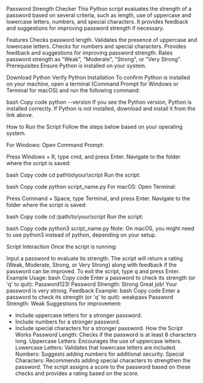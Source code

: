 Password Strength Checker
This Python script evaluates the strength of a password based on several criteria, such as length, use of uppercase and lowercase letters, numbers, and special characters. It provides feedback and suggestions for improving password strength if necessary.

Features
Checks password length.
Validates the presence of uppercase and lowercase letters.
Checks for numbers and special characters.
Provides feedback and suggestions for improving password strength.
Rates password strength as "Weak", "Moderate", "Strong", or "Very Strong".
Prerequisites
Ensure Python is installed on your system.

Download Python
Verify Python Installation
To confirm Python is installed on your machine, open a terminal (Command Prompt for Windows or Terminal for macOS) and run the following command:

bash
Copy code
python --version
If you see the Python version, Python is installed correctly. If Python is not installed, download and install it from the link above.

How to Run the Script
Follow the steps below based on your operating system.

For Windows:
Open Command Prompt:

Press Windows + R, type cmd, and press Enter.
Navigate to the folder where the script is saved:

bash
Copy code
cd path\to\your\script
Run the script:

bash
Copy code
python script_name.py
For macOS:
Open Terminal:

Press Command + Space, type Terminal, and press Enter.
Navigate to the folder where the script is saved:

bash
Copy code
cd /path/to/your/script
Run the script:

bash
Copy code
python3 script_name.py
Note: On macOS, you might need to use python3 instead of python, depending on your setup.

Script Interaction
Once the script is running:

Input a password to evaluate its strength.
The script will return a rating (Weak, Moderate, Strong, or Very Strong) along with feedback if the password can be improved.
To exit the script, type q and press Enter.
Example Usage:
bash
Copy code
Enter a password to check its strength (or 'q' to quit): Password123!
Password Strength: Strong
Great job! Your password is very strong.
Feedback Example:
bash
Copy code
Enter a password to check its strength (or 'q' to quit): weakpass
Password Strength: Weak
Suggestions for improvement:
- Include uppercase letters for a stronger password.
- Include numbers for a stronger password.
- Include special characters for a stronger password.
How the Script Works
Password Length: Checks if the password is at least 8 characters long.
Uppercase Letters: Encourages the use of uppercase letters.
Lowercase Letters: Validates that lowercase letters are included.
Numbers: Suggests adding numbers for additional security.
Special Characters: Recommends adding special characters to strengthen the password.
The script assigns a score to the password based on these checks and provides a rating based on the score.

